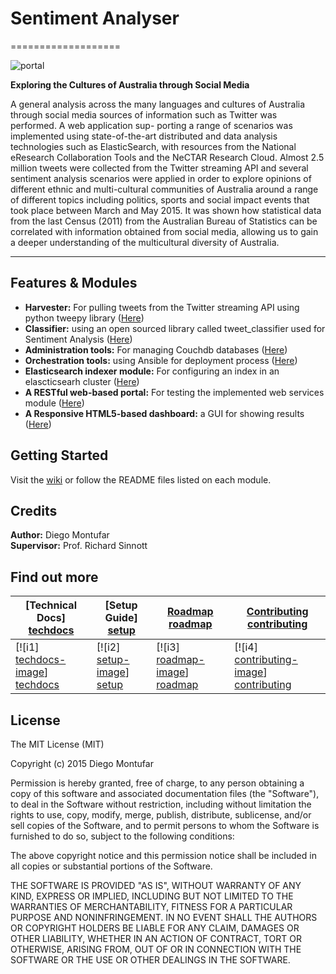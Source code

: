 # Sentiment Analyser
===================

![portal](https://github.com/diogonal/SentimentAnalyser/blob/master/wiki/img/portal_complete.jpg)

**Exploring the Cultures of Australia through Social Media**

A general analysis across the many languages and cultures of Australia through social media sources of information such as Twitter was performed. A web application sup- porting a range of scenarios was implemented using state-of-the-art distributed and data analysis technologies such as ElasticSearch, with resources from the National eResearch Collaboration Tools and the NeCTAR Research Cloud. Almost 2.5 million tweets were collected from the Twitter streaming API and several sentiment analysis scenarios were applied in order to explore opinions of different ethnic and multi-cultural communities of Australia around a range of different topics including politics, sports and social impact events that took place between March and May 2015. It was shown how statistical data from the last Census (2011) from the Australian Bureau of Statistics can be correlated with information obtained from social media, allowing us to gain a deeper understanding of the multicultural diversity of Australia.
________________

## Features & Modules

* **Harvester:** For pulling tweets from the Twitter streaming API using python tweepy library ([Here](https://github.com/diogonal/SentimentAnalyser/tree/master/harvester))<br>
* **Classifier:** using an open sourced library called tweet_classifier used for Sentiment Analysis ([Here](https://github.com/diogonal/SentimentAnalyser/tree/master/classifier))<br>
* **Administration tools:** For managing Couchdb databases ([Here](https://github.com/diogonal/SentimentAnalyser/tree/master/administration))<br>
* **Orchestration tools:** using Ansible for deployment process ([Here](https://github.com/diogonal/SentimentAnalyser/tree/master/orchestrer))<br>
* **Elasticsearch indexer module:** For configuring an index in an elascticsearh cluster ([Here](https://github.com/diogonal/SentimentAnalyser/tree/master/orchestrer))<br> 
* **A RESTful web-based portal:** For testing the implemented web services module ([Here](https://github.com/diogonal/services))<br>
* **A Responsive HTML5-based dashboard:** a GUI for showing results ([Here](https://github.com/diogonal/SentimentAnalyser/tree/master/web))<br>

## Getting Started

Visit the [wiki](https://github.com/diogonal/SentimentAnalyser/wiki) or follow the README files listed on each module.

## Credits

**Author:** Diego Montufar<br>
**Supervisor:** Prof. Richard Sinnott

## Find out more

| **[Technical Docs] [techdocs]**     | **[Setup Guide] [setup]**     | **[Roadmap] [roadmap]**           | **[Contributing] [contributing]**           |
|-------------------------------------|-------------------------------|-----------------------------------|---------------------------------------------|
| [![i1] [techdocs-image]] [techdocs] | [![i2] [setup-image]] [setup] | [![i3] [roadmap-image]] [roadmap] | [![i4] [contributing-image]] [contributing] |

## License

The MIT License (MIT)

Copyright (c) 2015 Diego Montufar

Permission is hereby granted, free of charge, to any person obtaining a copy of this software and associated documentation files (the "Software"), to deal in the Software without restriction, including without limitation the rights to use, copy, modify, merge, publish, distribute, sublicense, and/or sell copies of the Software, and to permit persons to whom the Software is furnished to do so, subject to the following conditions:

The above copyright notice and this permission notice shall be included in all copies or substantial portions of the Software.

THE SOFTWARE IS PROVIDED "AS IS", WITHOUT WARRANTY OF ANY KIND, EXPRESS OR IMPLIED, INCLUDING BUT NOT LIMITED TO THE WARRANTIES OF MERCHANTABILITY, FITNESS FOR A PARTICULAR PURPOSE AND NONINFRINGEMENT. IN NO EVENT SHALL THE AUTHORS OR COPYRIGHT HOLDERS BE LIABLE FOR ANY CLAIM, DAMAGES OR OTHER LIABILITY, WHETHER IN AN ACTION OF CONTRACT, TORT OR OTHERWISE, ARISING FROM, OUT OF OR IN CONNECTION WITH THE SOFTWARE OR THE USE OR OTHER DEALINGS IN THE SOFTWARE.

[techdocs-image]: https://github.com/diogonal/SentimentAnalyser/blob/master/wiki/img/docs.png
[setup-image]: https://github.com/diogonal/SentimentAnalyser/blob/master/wiki/img/setup.png
[roadmap-image]: https://github.com/diogonal/SentimentAnalyser/blob/master/wiki/img/roadmap.png
[contributing-image]: https://github.com/diogonal/SentimentAnalyser/blob/master/wiki/img/contributing.png

[techdocs]: https://github.com/diogonal/SentimentAnalyser/wiki
[setup]: https://github.com/diogonal/SentimentAnalyser/wiki
[roadmap]: https://github.com/diogonal/SentimentAnalyser/wiki/Modules
[contributing]: https://github.com/diogonal/SentimentAnalyser/wiki
